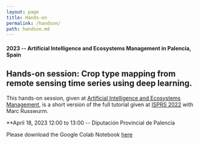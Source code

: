 ```yaml
---
layout: page
title: Hands-on
permalink: /handson/
path: handson.md
---
```


#### 2023 -- Artificial Intelligence and Ecosystems Management in Palencia, Spain

## Hands-on session: Crop type mapping from remote sensing time series using deep learning.

This hands-on session, given at [Artificial Intelligence and Ecosystems Management](https://eventos.uva.es/92504/detail/artificial-intelligence-and-ecosystems-management.html), is a short version of the full tutorial given at [ISPRS 2022](https://dl4sits.github.io/isprs2022/tutorial/) with Marc Russwurm.

**April 18, 2023 12:00 to 13:00 -- Diputación Provincial de Palencia

Please download the Google Colab Notebook [here](https://drive.google.com/file/d/1lcc3iDs9S3tvWBYpoihjnwxasdxQJKJ6/view?usp=sharing)
